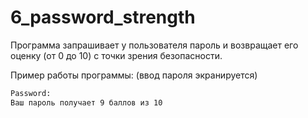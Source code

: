 # 6_password_strength

Программа запрашивает у пользователя пароль и возвращает его оценку (от 0 до 10) с точки зрения безопасности.

Пример работы программы: (ввод пароля экранируется)
```sh
Password:
Ваш пароль получает 9 баллов из 10
```
